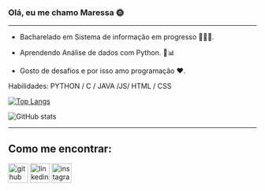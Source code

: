 ### Olá, eu me chamo __Maressa__ 🌞
___
- Bacharelado em Sistema de informação em progresso 👩🏽‍💻.

- Aprendendo Análise de dados com Python. 🐍📊

- Gosto de desafios e por isso amo programação ❤.

Habilidades: PYTHON / C / JAVA /JS/ HTML / CSS

[![Top Langs](https://github-readme-stats.vercel.app/api/top-langs/?username=maressakaren)](https://github.com/anuraghazra/github-readme-stats)

![GitHub stats](https://github-readme-stats.vercel.app/api?username=maressakaren&show_icons=true)  
___
## __Como me encontrar:__

[<img src='https://cdn.jsdelivr.net/npm/simple-icons@3.0.1/icons/github.svg' alt='github' height='40'>](https://github.com/maressakaren)  [<img src='https://cdn.jsdelivr.net/npm/simple-icons@3.0.1/icons/linkedin.svg' alt='linkedin' height='40'>](https://www.linkedin.com/in/https://www.linkedin.com/in/maressa-silva-5b0364225//)  [<img src='https://cdn.jsdelivr.net/npm/simple-icons@3.0.1/icons/instagram.svg' alt='instagram' height='40'>](https://www.instagram.com/https://www.instagram.com/maressa_ks//)  

